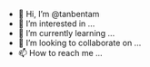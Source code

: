 - 👋 Hi, I’m @tanbentam
- 👀 I’m interested in ...
- 🌱 I’m currently learning ...
- 💞️ I’m looking to collaborate on ...
- 📫 How to reach me ...

<!---
tanbentam/tanbentam is a ✨ special ✨ repository because its `README.md` (this file) appears on your GitHub profile.
You can click the Preview link to take a look at your changes.
--->
